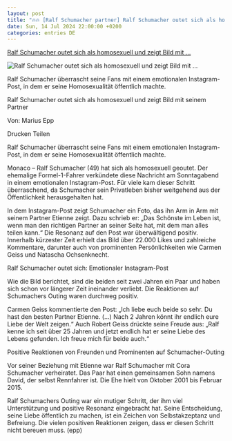 ```yaml
---
layout: post
title: "🔥🔥 [Ralf Schumacher partner] Ralf Schumacher outet sich als homosexuell und zeigt Bild mit ..."
date: Sun, 14 Jul 2024 22:00:00 +0200
categories: entries DE
---
```

[Ralf Schumacher outet sich als homosexuell und zeigt Bild mit ...](https://www.merkur.de/sport/mehr-sport/ralf-schumacher-outet-sich-als-homosexuell-partner-liebe-mann-privat-93187112.html)

![Ralf Schumacher outet sich als homosexuell und zeigt Bild mit ...](https://www.merkur.de/assets/images/35/83/35083522-ralf-schumacher-macht-die-liebe-zu-seinem-partner-etienne-oeffentlich-carmen-geiss-gehoert-zu-den-ersten-gratulanten-2pmyhqgGp0fe.jpg)

Ralf Schumacher überrascht seine Fans mit einem emotionalen Instagram-Post, in dem er seine Homosexualität öffentlich machte.

Ralf Schumacher outet sich als homosexuell und zeigt Bild mit seinem Partner

Von: Marius Epp

Drucken Teilen

Ralf Schumacher überrascht seine Fans mit einem emotionalen Instagram-Post, in dem er seine Homosexualität öffentlich machte.

Monaco – Ralf Schumacher (49) hat sich als homosexuell geoutet. Der ehemalige Formel-1-Fahrer verkündete diese Nachricht am Sonntagabend in einem emotionalen Instagram-Post. Für viele kam dieser Schritt überraschend, da Schumacher sein Privatleben bisher weitgehend aus der Öffentlichkeit herausgehalten hat.

In dem Instagram-Post zeigt Schumacher ein Foto, das ihn Arm in Arm mit seinem Partner Etienne zeigt. Dazu schrieb er: „Das Schönste im Leben ist, wenn man den richtigen Partner an seiner Seite hat, mit dem man alles teilen kann.“ Die Resonanz auf den Post war überwältigend positiv. Innerhalb kürzester Zeit erhielt das Bild über 22.000 Likes und zahlreiche Kommentare, darunter auch von prominenten Persönlichkeiten wie Carmen Geiss und Natascha Ochsenknecht.

Ralf Schumacher outet sich: Emotionaler Instagram-Post

Wie die Bild berichtet, sind die beiden seit zwei Jahren ein Paar und haben sich schon vor längerer Zeit ineinander verliebt. Die Reaktionen auf Schumachers Outing waren durchweg positiv.

Carmen Geiss kommentierte den Post: „Ich liebe euch beide so sehr. Du hast den besten Partner Etienne. (…) Nach 2 Jahren könnt ihr endlich eure Liebe der Welt zeigen.“ Auch Robert Geiss drückte seine Freude aus: „Ralf kenne ich seit über 25 Jahren und jetzt endlich hat er seine Liebe des Lebens gefunden. Ich freue mich für beide auch.“

Positive Reaktionen von Freunden und Prominenten auf Schumacher-Outing

Vor seiner Beziehung mit Etienne war Ralf Schumacher mit Cora Schumacher verheiratet. Das Paar hat einen gemeinsamen Sohn namens David, der selbst Rennfahrer ist. Die Ehe hielt von Oktober 2001 bis Februar 2015.

Ralf Schumachers Outing war ein mutiger Schritt, der ihm viel Unterstützung und positive Resonanz eingebracht hat. Seine Entscheidung, seine Liebe öffentlich zu machen, ist ein Zeichen von Selbstakzeptanz und Befreiung. Die vielen positiven Reaktionen zeigen, dass er diesen Schritt nicht bereuen muss. (epp)

